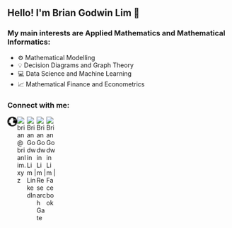 ## Hello! I'm Brian Godwin Lim 👋 

### My main interests are Applied Mathematics and Mathematical Informatics: 

- ⚙️ Mathematical Modelling
- 💡 Decision Diagrams and Graph Theory
- 💻 Data Science and Machine Learning
- 📈 Mathematical Finance and Econometrics

### Connect with me:

[<img align="left" alt="www.brianlim.xyz" width="22px" src="https://raw.githubusercontent.com/iconic/open-iconic/master/svg/globe.svg" />](https://www.brianlim.xyz/)

[<img align="left" alt="brian@brianlim.xyz" width="22px" src="https://cdn.jsdelivr.net/npm/simple-icons@v3/icons/gmail.svg" />](mailto:brian@brianlim.xyz)

[<img align="left" alt="Brian Godwin Lim | LinkedIn" width="22px" src="https://cdn.jsdelivr.net/npm/simple-icons@v3/icons/linkedin.svg" />](https://www.linkedin.com/in/briangodwinlim/)

[<img align="left" alt="Brian Godwin Lim | Research Gate" width="22px" src="https://cdn.jsdelivr.net/npm/simple-icons@v3/icons/researchgate.svg" />](https://www.researchgate.net/profile/Brian-Godwin-Lim)

[<img align="left" alt="Brian Godwin Lim | Facebook" width="22px" src="https://cdn.jsdelivr.net/npm/simple-icons@v3/icons/facebook.svg" />](https://www.facebook.com/briangodwinlim/)
